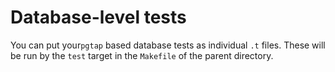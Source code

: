 # Database-level tests

You can put your`pgtap` based database tests as individual `.t` files. These will be run by the `test` target in the `Makefile` of the parent directory.
